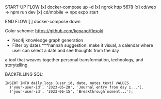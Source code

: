 START-UP FLOW
[x] docker-compose up -d
[x] ngrok http 5678
[x] cd/web -> npm run dev
[x] cd/mobile -> npx expo start

END FLOW
[ ] docker-compose down

Color scheme: https://github.com/kepano/flexoki

- Neo4j knowledge graph generation <!-- ### Task 11: Create Neo4j Graph Nodes -->
- Filter by dates <!-- ### Task 18: Add Date Range Filter --> \*\*\*hannah suggestion: make it visual, a calendar where user can select a date and see thoughts from the day

a tool that weaves together
personal transformation, technology, and storytelling.

BACKFILLING SQL:

```
INSERT INTO daily_logs (user_id, date, notes_text) VALUES
  ('your-user-id', '2023-05-28', 'Journal entry from day 1...'),
  ('your-user-id', '2023-06-15', 'Breakthrough moment...');

```
